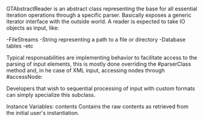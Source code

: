 GTAbstractReader is an abstract class representing the base for all essential iteration operations through a specific parser. Basically exposes a generic iterator interface with the outside world. A reader is expected to take IO objects as input, like:

-FileStreams
-String representing a path to a file or directory
-Database tables
-etc

Typical responsabilities are implementing behavior to facilitate access to the parsing of input elements, this is mostly done overriding the #parserClass method and, in he case of XML input, accessing nodes through #accessNode:

Developers that wish to sequential processing of input with custom formats can simply specialize this subclass.

Instance Variables:
	contents		<String>		Contains the raw contents as retrieved from the initial user's instantiation.